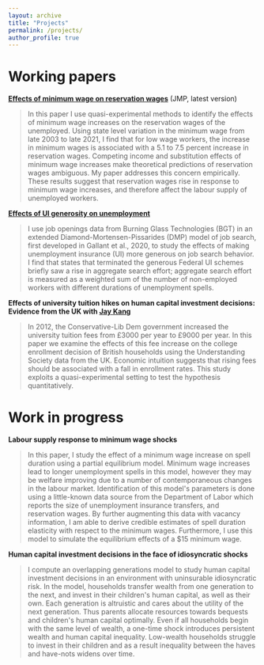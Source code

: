 ```yaml
---
layout: archive
title: "Projects"
permalink: /projects/
author_profile: true
---
```


# Working papers

__[Effects of minimum wage on reservation wages](/files/research_projects/JMP/JMP_draft.pdf)__ (JMP, latest version)

> In this paper I use quasi-experimental methods to identify the effects of minimum wage increases on the reservation wages of the unemployed. Using state level variation in the minimum wage from late 2003 to late 2021, I find that for low wage workers, the increase in minimum wages is associated with a 5.1 to 7.5 percent increase in reservation wages. Competing income and substitution effects of minimum wage increases make theoretical predictions of reservation wages ambiguous. My paper addresses this concern empirically. These results suggest that reservation wages rise in response to minimum wage increases, and therefore affect the labour supply of unemployed workers.

__[Effects of UI generosity on unemployment](/files/research_projects/SYP/fnl_drft.pdf)__

> I use job openings data from Burning Glass Technologies (BGT) in an extended Diamond-Mortensen-Pissarides (DMP) model of job search, first developed in Gallant et al., 2020, to study the effects of making unemployment insurance (UI) more generous on job search behavior. I find that states that terminated the generous Federal UI schemes briefly saw a rise in aggregate search effort; aggregate search effort is measured as a weighted sum of the number of non-employed workers with different durations of unemployment spells.

__Effects of university tuition hikes on human capital investment decisions: Evidence from the UK with [Jay Kang](https://www.hyunjaekang.com/)__

> In 2012, the Conservative-Lib Dem government increased the university tuition fees from £3000 per year to £9000 per year. In this paper we examine the effects of this fee increase on the college enrollment decision of British households using the Understanding Society data from the UK. Economic intuition suggests that rising fees should be associated with a fall in enrollment rates. This study exploits a quasi-experimental setting to test the hypothesis quantitatively. 

# Work in progress

__Labour supply response to minimum wage shocks__

> In this paper, I study the effect of a minimum wage increase on spell duration using a partial equilibrium model. Minimum wage increases lead to longer unemployment spells in this model, however they may be welfare improving due to a number of contemporaneous changes in the labour market. Identification of this model's parameters is done using a little-known data source from the Department of Labor which reports the size of unemployment insurance transfers, and reservation wages. By further augmenting this data with vacancy information, I am able to derive credible estimates of spell duration elasticity with respect to the minimum wages. Furthermore, I use this model to simulate the equilibrium effects of a \$15 minimum wage.

__Human capital investment decisions in the face of idiosyncratic shocks__

> I compute an overlapping generations model to study human capital investment decisions in an environment with uninsurable idiosyncratic risk. In the model, households transfer wealth from one generation to the next, and invest in their children's human capital, as well as their own. Each generation is altruistic and cares about the utility of the next generation. Thus parents allocate resources towards bequests and children's human capital optimally. Even if all households begin with the same level of wealth, a one-time shock introduces persistent wealth and human capital inequality. Low-wealth households struggle to invest in their children and as a result inequality between the haves and have-nots widens over time. 

<!--
## Selected Peer-Reviewed Papers

{% for post in site.selected reversed %}
  {% include archive-single-research.html %}
{% endfor %}

## Other Publications

{% for post in site.research reversed %}
  {% include archive-single-research.html %}
{% endfor %}

## Working Papers

{% for post in site.workingpapers reversed %}
  {% include archive-single-research.html %}
{% endfor %} -->
